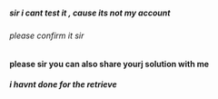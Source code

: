 ##### sir i cant test it , cause its not my account 
###### please confirm it sir 

#### please sir you can also share yourj solution with me 
##### i havnt done for the retrieve 